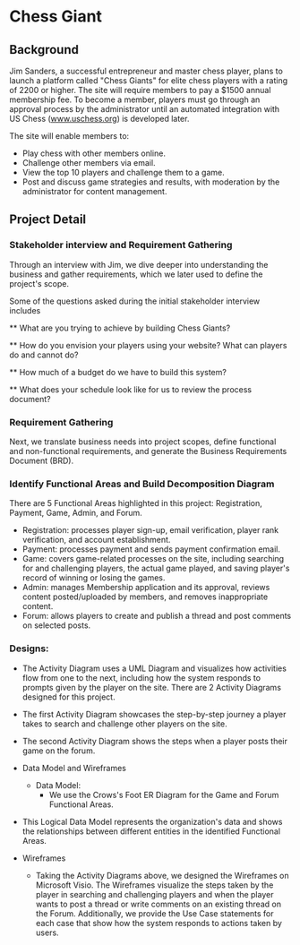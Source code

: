 # Chess Giant

## Background
Jim Sanders, a successful entrepreneur and master chess player, plans to launch a platform called "Chess Giants" for elite chess players with a rating of 2200 or higher. The site will require members to pay a $1500 annual membership fee. To become a member, players must go through an approval process by the administrator until an automated integration with US Chess (www.uschess.org) is developed later.

The site will enable members to:

* Play chess with other members online.
* Challenge other members via email.
* View the top 10 players and challenge them to a game.
* Post and discuss game strategies and results, with moderation by the administrator for content management.

## Project Detail
### Stakeholder interview and Requirement Gathering

  Through an interview with Jim, we dive deeper into understanding the business and gather requirements, which we later used to define the project's scope.

  Some of the questions asked during the initial stakeholder interview includes

  ** What are you trying to achieve by building Chess Giants?
 
 ** How do you envision your players using your website? What can players do and cannot do?
 
 ** How much of a budget do we have to build this system?
 
 ** What does your schedule look like for us to review the process document?

### Requirement Gathering

  Next, we translate business needs into project scopes, define functional and non-functional requirements, and generate the Business Requirements Document (BRD).

### Identify Functional Areas and Build Decomposition Diagram
  There are 5 Functional Areas highlighted in this project: Registration, Payment, Game, Admin, and Forum.
 
 * Registration: processes player sign-up, email verification, player rank verification, and account establishment.
 * Payment: processes payment and sends payment confirmation email.
 * Game: covers game-related processes on the site, including searching for and challenging players, the actual game played, and saving player's record of winning or losing the games.
 * Admin: manages Membership application and its approval, reviews content posted/uploaded by members, and removes inappropriate content.
 * Forum: allows players to create and publish a thread and post comments on selected posts.


### Designs: 
* The Activity Diagram uses a UML Diagram and visualizes how activities flow from one to the next, including how the system responds to prompts given by the player on the site. There are 2 Activity Diagrams designed for this project.
 * The first Activity Diagram showcases the step-by-step journey a player takes to search and challenge other players on the site.
 * The second Activity Diagram shows the steps when a player posts their game on the forum.
    
    
* Data Model and Wireframes

  * Data Model:
    * We use the Crows's Foot ER Diagram for the Game and Forum Functional Areas.
 * This Logical Data Model represents the organization's data and shows the relationships between different entities in the identified Functional Areas.


  * Wireframes
    * Taking the Activity Diagrams above, we designed the Wireframes on Microsoft Visio. The Wireframes visualize the steps taken by the player in searching and challenging players and when the player wants to post a thread or write comments on an existing thread on the Forum. Additionally, we provide the Use Case statements for each case that show how the system responds to actions taken by users.
